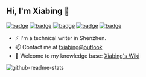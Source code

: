 ## Hi, I'm Xiabing 👋

[![badge](https://img.shields.io/badge/我的知识库-Wiki-34ABE0?&style=flat-square)](http://120.79.0.214/)
[![badge](https://img.shields.io/badge/知识地图%20%26%20收藏-Nav-yellow?&style=flat-square)](http://120.79.0.214/)
[![badge](https://img.shields.io/badge/书摘区-Digest-green?&style=flat-square)](http://120.79.0.214/)
[![badge](https://img.shields.io/badge/碎碎念-Memos-orange?&style=flat-square)](http://120.79.0.214/)
[![badge](https://img.shields.io/badge/翻译作品集-Works-a5b0ed?&style=flat-square)](http://120.79.0.214/)

- ⚡ I'm a technical writer in Shenzhen.
- 📫 Contact me at [txiabing@outlook](mailto:txiabing@outlook.com)
- 🔭 Welcome to my knowledge base: [Xiabing&#39;s Wiki](http://120.79.0.214/)

<!--
<img align="right" src="https://github-readme-stats.vercel.app/api?username=linyuxuanlin&count_private=true&hide=issues,contribs&show_icons=true&hide_rank=true" />
-->

![github-readme-stats](https://github-readme-stats.vercel.app/api?username=linyuxuanlin&count_private=true&hide=issues,contribs&show_icons=true&hide_rank=true)

<!--

**** A ✨ _special_ ✨ repository because its `README.md` (this file) appears on your GitHub profile.

Here are some ideas to get you started:


- 🌱 Current work at 

- 🔭 I’m currently working on ...
- 🌱 I’m currently learning ...
- 👯 I’m looking to collaborate on ...
- 🤔 I’m looking for help with ...
- 💬 Ask me about ...
- 📫 How to reach me: ...
- 😄 Pronouns: ...
- ⚡ Fun fact: ...
-->

